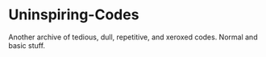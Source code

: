 # Uninspiring-Codes
Another archive of tedious, dull, repetitive, and xeroxed codes. Normal and basic stuff.
